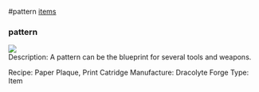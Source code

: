 #pattern
<a href="/posts/wiki/items">items</a>
<div class="iteminfo">
<h3>pattern</h3>
<img class="pixelimage" src="https://dragon-force-studio.com/images/EF_wiki/pattern.png">

</div>
Description: A pattern can be the blueprint for several tools and weapons.

Recipe:  Paper Plaque, Print Catridge
Manufacture:  Dracolyte Forge
Type:  Item